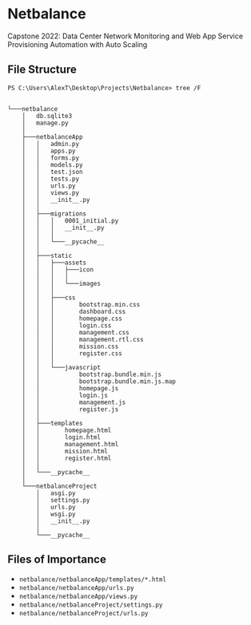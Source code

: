 # Netbalance
Capstone 2022: Data Center Network Monitoring and Web App Service Provisioning Automation with Auto Scaling


## File Structure
```
PS C:\Users\AlexT\Desktop\Projects\Netbalance> tree /F 


└───netbalance
    │   db.sqlite3
    │   manage.py
    │
    ├───netbalanceApp
    │   │   admin.py
    │   │   apps.py
    │   │   forms.py
    │   │   models.py
    │   │   test.json
    │   │   tests.py
    │   │   urls.py
    │   │   views.py
    │   │   __init__.py
    │   │
    │   ├───migrations
    │   │   │   0001_initial.py
    │   │   │   __init__.py
    │   │   │
    │   │   └───__pycache__
    │   │
    │   ├───static
    │   │   ├───assets
    │   │   │   ├───icon
    │   │   │   │
    │   │   │   └───images
    │   │   │
    │   │   ├───css
    │   │   │       bootstrap.min.css
    │   │   │       dashboard.css
    │   │   │       homepage.css
    │   │   │       login.css
    │   │   │       management.css
    │   │   │       management.rtl.css
    │   │   │       mission.css
    │   │   │       register.css
    │   │   │
    │   │   └───javascript
    │   │           bootstrap.bundle.min.js
    │   │           bootstrap.bundle.min.js.map
    │   │           homepage.js
    │   │           login.js
    │   │           management.js
    │   │           register.js
    │   │
    │   ├───templates
    │   │       homepage.html
    │   │       login.html
    │   │       management.html
    │   │       mission.html
    │   │       register.html
    │   │
    │   └───__pycache__
    │
    └───netbalanceProject
        │   asgi.py
        │   settings.py
        │   urls.py
        │   wsgi.py
        │   __init__.py
        │
        └───__pycache__

```

## Files of Importance
- `netbalance/netbalanceApp/templates/*.html`
- `netbalance/netbalanceApp/urls.py`
- `netbalance/netbalanceApp/views.py`
- `netbalance/netbalanceProject/settings.py`
- `netbalance/netbalanceProject/urls.py`
